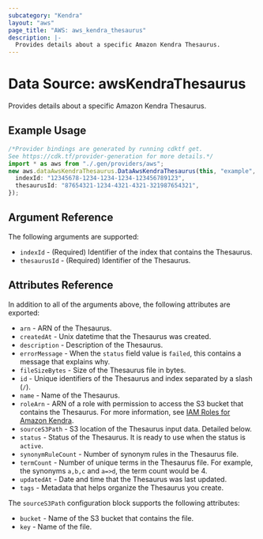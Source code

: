 ```yaml
---
subcategory: "Kendra"
layout: "aws"
page_title: "AWS: aws_kendra_thesaurus"
description: |-
  Provides details about a specific Amazon Kendra Thesaurus.
---
```


# Data Source: awsKendraThesaurus

Provides details about a specific Amazon Kendra Thesaurus.

## Example Usage

```typescript
/*Provider bindings are generated by running cdktf get.
See https://cdk.tf/provider-generation for more details.*/
import * as aws from "./.gen/providers/aws";
new aws.dataAwsKendraThesaurus.DataAwsKendraThesaurus(this, "example", {
  indexId: "12345678-1234-1234-1234-123456789123",
  thesaurusId: "87654321-1234-4321-4321-321987654321",
});

```

## Argument Reference

The following arguments are supported:

* `indexId` - (Required) Identifier of the index that contains the Thesaurus.
* `thesaurusId` - (Required) Identifier of the Thesaurus.

## Attributes Reference

In addition to all of the arguments above, the following attributes are exported:

* `arn` - ARN of the Thesaurus.
* `createdAt` - Unix datetime that the Thesaurus was created.
* `description` - Description of the Thesaurus.
* `errorMessage` - When the `status` field value is `failed`, this contains a message that explains why.
* `fileSizeBytes` - Size of the Thesaurus file in bytes.
* `id` - Unique identifiers of the Thesaurus and index separated by a slash (`/`).
* `name` - Name of the Thesaurus.
* `roleArn` - ARN of a role with permission to access the S3 bucket that contains the Thesaurus. For more information, see [IAM Roles for Amazon Kendra](https://docs.aws.amazon.com/kendra/latest/dg/iam-roles.html).
* `sourceS3Path` - S3 location of the Thesaurus input data. Detailed below.
* `status` - Status of the Thesaurus. It is ready to use when the status is `active`.
* `synonymRuleCount` - Number of synonym rules in the Thesaurus file.
* `termCount` - Number of unique terms in the Thesaurus file. For example, the synonyms `a,b,c` and `a=>d`, the term count would be 4.
* `updatedAt` - Date and time that the Thesaurus was last updated.
* `tags` - Metadata that helps organize the Thesaurus you create.

The `sourceS3Path` configuration block supports the following attributes:

* `bucket` - Name of the S3 bucket that contains the file.
* `key` - Name of the file.
